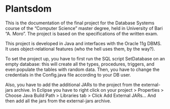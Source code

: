 # Plantsdom

This is the documentation of the final project for the Database Systems course of the “Computer Science” master degree, held in University of Bari “A. Moro”. The project is based on the specifications of the written exam. 

This project is developed in Java and interfaces with the Oracle 11g DBMS. It uses object-relational features (who the hell uses them, by the way?). 

To set the project up, you have to first run the SQL script SetDatabase on an empty database: this will create all the types, procedures, triggers, and even populate the tables with random data.
Then, you have to change the credentials in the Config.java file according to your DB user.

Also, you have to add the additional JARs to the project from the external-jars archive. In Eclipse you have to right click on your project > Properties > Choose Java Build Path > Libraries tab > Click Add External JARs...
And then add all the jars from the external-jars archive.
